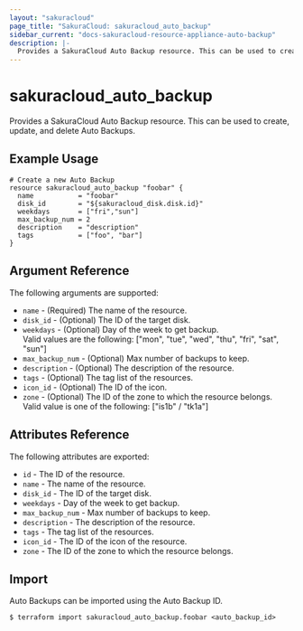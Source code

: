 ```yaml
---
layout: "sakuracloud"
page_title: "SakuraCloud: sakuracloud_auto_backup"
sidebar_current: "docs-sakuracloud-resource-appliance-auto-backup"
description: |-
  Provides a SakuraCloud Auto Backup resource. This can be used to create, update, and delete Auto Backups.
---
```


# sakuracloud\_auto_backup

Provides a SakuraCloud Auto Backup resource. This can be used to create, update, and delete Auto Backups.

## Example Usage

```hcl
# Create a new Auto Backup
resource sakuracloud_auto_backup "foobar" {
  name           = "foobar"
  disk_id        = "${sakuracloud_disk.disk.id}"
  weekdays       = ["fri","sun"]
  max_backup_num = 2
  description    = "description"
  tags           = ["foo", "bar"]
}
```

## Argument Reference

The following arguments are supported:

* `name` - (Required) The name of the resource.
* `disk_id` - (Optional) The ID of the target disk. 
* `weekdays` - (Optional) Day of the week to get backup.  
Valid values are the following: ["mon", "tue", "wed", "thu", "fri", "sat", "sun"]
* `max_backup_num` - (Optional) Max number of backups to keep.
* `description` - (Optional) The description of the resource.
* `tags` - (Optional) The tag list of the resources.
* `icon_id` - (Optional) The ID of the icon.
* `zone` - (Optional) The ID of the zone to which the resource belongs.  
Valid value is one of the following: ["is1b" / "tk1a"]

## Attributes Reference

The following attributes are exported:

* `id` - The ID of the resource.
* `name` - The name of the resource.
* `disk_id` - The ID of the target disk. 
* `weekdays` - Day of the week to get backup.  
* `max_backup_num` - Max number of backups to keep.
* `description` - The description of the resource.
* `tags` - The tag list of the resources.
* `icon_id` - The ID of the icon of the resource.
* `zone` - The ID of the zone to which the resource belongs.

## Import

Auto Backups can be imported using the Auto Backup ID.

```
$ terraform import sakuracloud_auto_backup.foobar <auto_backup_id>
```
